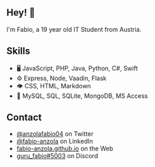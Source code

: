 ## Hey! 👋
I'm Fabio, a 19 year old IT Student from Austria.

## Skills
- 🖥 JavaScript, PHP, Java, Python, C#, Swift
- ⚙️ Express, Node, Vaadin, Flask
- 👁️ CSS, HTML, Markdown
- 💽 MySQL, SQL, SQLite, MongoDB, MS Access

## Contact
- [@anzolafabio04](https://twitter.com/anzolafabio04) on Twitter
- [@fabio-anzola](https://www.linkedin.com/in/fabio-anzola/) on LinkedIn
- [fabio-anzola.github.io](https://fabio-anzola.github.io) on the Web
- [guru_fabio#5003](./) on Discord
